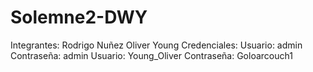 # Solemne2-DWY
Integrantes: Rodrigo Nuñez
             Oliver Young
Credenciales: 
Usuario: admin Contraseña: admin
Usuario: Young_Oliver Contraseña: Goloarcouch1
